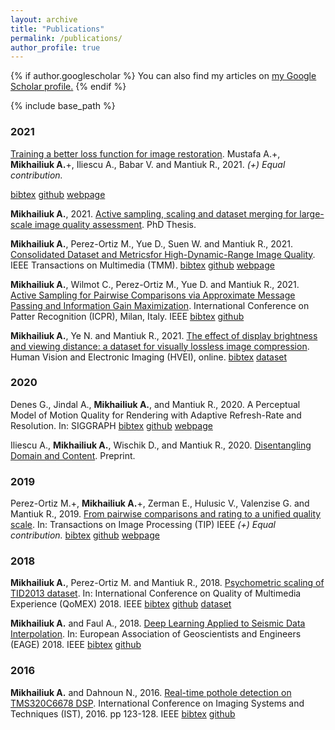 ```yaml
---
layout: archive
title: "Publications"
permalink: /publications/
author_profile: true
---
```


{% if author.googlescholar %}
  You can also find my articles on <u><a href="{{author.googlescholar}}">my Google Scholar profile</a>.</u>
{% endif %}

{% include base_path %}



### 2021
[Training a better loss function for image restoration](https://www.cl.cam.ac.uk/research/rainbow/projects/mdf/Paper.pdf).
Mustafa A.+, **Mikhailiuk A.**+, Iliescu A., Babar V. and Mantiuk R., 2021.  *(+) Equal contribution.*

[bibtex](../bib/bibmdf.html) [github](https://github.com/gfxdisp/mdf) [webpage](https://www.cl.cam.ac.uk/research/rainbow/projects/mdf/)


**Mikhailiuk A.**, 2021. [Active sampling, scaling and dataset merging for large-scale image quality assessment](https://www.repository.cam.ac.uk/handle/1810/316810). PhD Thesis.


**Mikhailiuk A.**, Perez-Ortiz M., Yue D., Suen W. and Mantiuk R., 2021. [Consolidated Dataset and Metricsfor High-Dynamic-Range Image Quality](https://arxiv.org/abs/2012.10758). IEEE Transactions on Multimedia (TMM).
[bibtex](../bib/bibupiq.html) [github](https://github.com/gfxdisp/upiq) [webpage](https://www.cl.cam.ac.uk/research/rainbow/projects/upiq/)


**Mikhailiuk A.**, Wilmot C., Perez-Ortiz M., Yue D. and Mantiuk R., 2021. [Active Sampling for Pairwise Comparisons via Approximate Message Passing and Information Gain Maximization](https://arxiv.org/pdf/2004.05691.pdf). International Conference on Patter Recognition (ICPR), Milan, Italy. IEEE
[bibtex](../bib/bibasap.html) [github](https://github.com/gfxdisp/asap)


**Mikhailiuk A.**, Ye N. and Mantiuk R., 2021. [The effect of display brightness and viewing distance: a dataset for visually lossless image compression](https://www.cl.cam.ac.uk/~rkm38/pdfs/mikhailiuk2021view_cond_dataset.pdf).  Human Vision and Electronic Imaging (HVEI), online.
[bibtex](../bib/bibhvei.html)  [dataset](https://www.repository.cam.ac.uk/handle/1810/313480)

### 2020
Denes G., Jindal A., **Mikhailiuk A.**,  and Mantiuk R., 2020. A Perceptual Model of Motion Quality for Rendering with Adaptive Refresh-Rate and Resolution. In: SIGGRAPH 
[bibtex](../bib/bibperceptmodel.html)  [github](https://github.com/gfxdisp/motion_quality_20) [webpage](https://www.cl.cam.ac.uk/research/rainbow/projects/motion_quality_model/)


Iliescu A., **Mikhailiuk A.**, Wischik D., and Mantiuk R., 2020. [Disentangling Domain and Content](https://www.cl.cam.ac.uk/~dai24/disentangling_domain_content.pdf). Preprint.

### 2019
    
Perez-Ortiz M.+, **Mikhailiuk A.**+, Zerman E., Hulusic V., Valenzise G. and Mantiuk R., 2019. [From pairwise comparisons and rating to a unified quality scale](https://www.cl.cam.ac.uk/research/rainbow/projects/unified_quality_scale/perezortiz2019unified_quality_scale.pdf). In: Transactions on Image Processing (TIP) IEEE *(+) Equal contribution.*
[bibtex](../bib/bibmixing.html) [github](https://github.com/gfxdisp/pwcmp_rating_unified) [webpage](https://www.cl.cam.ac.uk/research/rainbow/projects/unified_quality_scale/)


### 2018
**Mikhailiuk A.**, Perez-Ortiz M. and Mantiuk R., 2018. [Psychometric scaling of TID2013 dataset](http://www.cl.cam.ac.uk/~rkm38/pdfs/mikhailiuk2018tid_psych_scaling.pdf). In: International Conference on Quality of Multimedia Experience (QoMEX) 2018. IEEE
[bibtex](../bib/bibtidscaling.html) [github](https://github.com/mantiuk/pwcmp) [dataset](https://www.repository.cam.ac.uk/handle/1810/276239)   

**Mikhailiuk A.** and Faul A., 2018. [Deep Learning Applied to Seismic Data Interpolation](http://earthdoc.eage.org/publication/publicationdetails/?publication=92298). In: European Association of Geoscientists and Engineers (EAGE) 2018. IEEE
[bibtex](../bib/bibdeepseismic.html) [github](https://github.com/mikhailiuk/Deep-Learning-Applied-To-Seismic-Data)


### 2016

**Mikhailiuk A.** and Dahnoun N., 2016. [Real-time pothole detection on TMS320C6678 DSP](http://ieeexplore.ieee.org/document/7738209/). International Conference on Imaging Systems and Techniques (IST), 2016. pp 123-128. IEEE
[bibtex](../bib/bibpothole.html) [github](https://github.com/mikhailiuk/Pothole_Detection)
